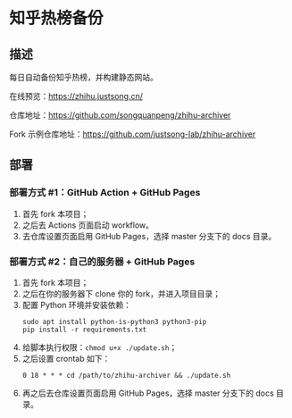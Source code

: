 # 知乎热榜备份

## 描述
每日自动备份知乎热榜，并构建静态网站。

在线预览：https://zhihu.justsong.cn/

仓库地址：https://github.com/songquanpeng/zhihu-archiver

Fork 示例仓库地址：https://github.com/justsong-lab/zhihu-archiver

## 部署
### 部署方式 #1：GitHub Action + GitHub Pages
1. 首先 fork 本项目；
2. 之后去 Actions 页面启动 workflow。
3. 去仓库设置页面启用 GitHub Pages，选择 master 分支下的 docs 目录。

### 部署方式 #2：自己的服务器 + GitHub Pages
1. 首先 fork 本项目；
2. 之后在你的服务器下 clone 你的 fork，并进入项目目录；
3. 配置 Python 环境并安装依赖：
   ```shell
   sudo apt install python-is-python3 python3-pip
   pip install -r requirements.txt
   ```
4. 给脚本执行权限：`chmod u+x ./update.sh`；
5. 之后设置 crontab 如下：
    ```
    0 18 * * * cd /path/to/zhihu-archiver && ./update.sh
    ```
6. 再之后去仓库设置页面启用 GitHub Pages，选择 master 分支下的 docs 目录。